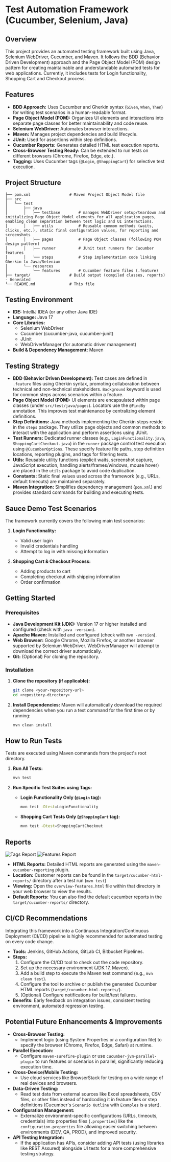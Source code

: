 # Test Automation Framework (Cucumber, Selenium, Java)

## Overview

This project provides an automated testing framework built using Java, Selenium WebDriver, Cucumber, and Maven. It follows the BDD (Behavior Driven Development) approach and the Page Object Model (POM) design pattern for creating maintainable and understandable automated tests for web applications. Currently, it includes tests for Login functionality, Shopping Cart and Checkout process.

## Features

* **BDD Approach:** Uses Cucumber and Gherkin syntax (`Given`, `When`, `Then`) for writing test scenarios in a human-readable format.
* **Page Object Model (POM):** Organizes UI elements and interactions into separate page classes for better maintainability and code reuse.
* **Selenium WebDriver:** Automates browser interactions.
* **Maven:** Manages project dependencies and build lifecycle.
* **JUnit:** Used for assertions within step definitions.
* **Cucumber Reports:** Generates detailed HTML test execution reports.
* **Cross-Browser Testing Ready:** Can be extended to run tests on different browsers (Chrome, Firefox, Edge, etc.).
* **Tagging:** Uses Cucumber tags (`@Login`, `@ShoppingCart`) for selective test execution.

## Project Structure
```
├── pom.xml                 # Maven Project Object Model file
├── src
│   └── test
│       ├── java
│       │   ├── testbase        # manages WebDriver setup/teardown and initializing Page Object Model elements for all application pages, enabling clean separation between test logic and UI interactions.
│       │   ├── utils           # Reusable common methods (waits, clicks, etc.), static final configuration values, for reporting and screenshots
│       │   ├── pages           # Page Object classes (following POM design pattern)
│       │   ├── runner          # JUnit test runners for Cucumber features
│       │   └── steps           # Step implementation code linking Gherkin to Java/Selenium
│       └── resources
│           └── features        # Cucumber feature files (.feature)
├── target/                 # Build output (compiled classes, reports) - Generated
└── README.md               # This file
```


## Testing Environment

* **IDE:** IntelliJ IDEA (or any other Java IDE)
* **Language:** Java 17
* **Core Libraries:**
    * Selenium WebDriver
    * Cucumber (cucumber-java, cucumber-junit)
    * JUnit
    * WebDriverManager (for automatic driver management)
* **Build & Dependency Management:** Maven

## Testing Strategy

* **BDD (Behavior Driven Development):** Test cases are defined in `.feature` files using Gherkin syntax, promoting collaboration between technical and non-technical stakeholders. `Background` keyword is used for common steps across scenarios within a feature.
* **Page Object Model (POM):** UI elements are encapsulated within page classes (under `src/test/java/pages`). Locators use the `@FindBy` annotation. This improves test maintenance by centralizing element definitions.
* **Step Definitions:** Java methods implementing the Gherkin steps reside in the `steps` package. They utilize page objects and common methods to interact with the application and perform assertions using JUnit.
* **Test Runners:** Dedicated runner classes (e.g., `LoginFunctionality.java`, `ShoppingCartCheckout.java`) in the `runner` package control test execution using `@CucumberOptions`. These specify feature file paths, step definition locations, reporting plugins, and tags for filtering tests.
* **Utils:** Reusable utility functions (explicit waits, screenshot capture, JavaScript execution, handling alerts/frames/windows, mouse hover) are placed in the `utils` package to avoid code duplication.
* **Constants:** Static final values used across the framework (e.g., URLs, default timeouts) are maintained separately.
* **Maven Integration:** Simplifies dependency management (`pom.xml`) and provides standard commands for building and executing tests.

## Sauce Demo Test Scenarios

The framework currently covers the following main test scenarios:

1. **Login Functionality:**
    - Valid user login
    - Invalid credentials handling
    - Attempt to log in with missing information

2. **Shopping Cart & Checkout Process:**
    - Adding products to cart
    - Completing checkout with shipping information
    - Order confirmation

## Getting Started

### Prerequisites

* **Java Development Kit (JDK):** Version 17 or higher installed and configured (check with `java -version`).
* **Apache Maven:** Installed and configured (check with `mvn -version`).
* **Web Browser:** Google Chrome, Mozilla Firefox, or another browser supported by Selenium WebDriver. WebDriverManager will attempt to download the correct driver automatically.
* **Git:** (Optional) For cloning the repository.

### Installation

1.  **Clone the repository (if applicable):**
    ```bash
    git clone <your-repository-url>
    cd <repository-directory>
    ```
2.  **Install Dependencies:** Maven will automatically download the required dependencies when you run a test command for the first time or by running:
    ```bash
    mvn clean install
    ```

## How to Run Tests

Tests are executed using Maven commands from the project's root directory.

1.  **Run All Tests:**
    ```bash
    mvn test
    ```

2.  **Run Specific Test Suites using Tags:**
    * **Login Functionality Only (`@Login` tag):**

        ```bash
        mvn test -Dtest=LoginFunctionality
        ```

    * **Shopping Cart Tests Only (`@ShoppingCart` tag):**
        ```bash
        mvn test -Dtest=ShoppingCartCheckout
        ```

## Reports
![Tags Report](https://i.imgur.com/NzlJYM6.png)
![Features Report](https://i.imgur.com/4dFFqTP.png)

* **HTML Reports:** Detailed HTML reports are generated using the `maven-cucumber-reporting` plugin.
* **Location:** Customer reports can be found in the `target/cucumber-html-reports/` directory after a test run (`mvn test`)
* **Viewing:** Open the `overview-features.html` file within that directory in your web browser to view the results.
* **Default Reports:** You can also find the default cucumber reports in the `target/cucumber-reports/` directory.

## CI/CD Recommendations

Integrating this framework into a Continuous Integration/Continuous Deployment (CI/CD) pipeline is highly recommended for automated testing on every code change.

* **Tools:** Jenkins, GitHub Actions, GitLab CI, Bitbucket Pipelines.
* **Steps:**
    1.  Configure the CI/CD tool to check out the code repository.
    2.  Set up the necessary environment (JDK 17, Maven).
    3.  Add a build step to execute the Maven test command (e.g., `mvn clean test`).
    4.  Configure the tool to archive or publish the generated Cucumber HTML reports (`target/cucumber-html-reports/`).
    5.  (Optional) Configure notifications for build/test failures.
* **Benefits:** Early feedback on integration issues, consistent testing environment, automated regression testing.

## Potential Future Enhancements & Improvements

* **Cross-Browser Testing:**
    * Implement logic (using System Properties or a configuration file) to specify the browser (Chrome, Firefox, Edge, Safari) at runtime.
* **Parallel Execution:**
    * Configure `maven-surefire-plugin` or use `cucumber-jvm-parallel-plugin` to run features or scenarios in parallel, significantly reducing execution time.
* **Cross-Device/Mobile Testing:**
    * Use cloud services like BrowserStack for testing on a wide range of real devices and browsers.
* **Data-Driven Testing:**
    * Read test data from external sources like Excel spreadsheets, CSV files, or other files instead of hardcoding it in feature files or step definitions (Cucumber's `Scenario Outline` with `Examples` is a start).
* **Configuration Management:**
    * Externalize environment-specific configurations (URLs, timeouts, credentials) into properties files (`.properties`) like the `configuration.properties` file allowing easier switching between environments (DEV, QA, PROD), and improved security.
* **API Testing Integration:**
    * If the application has APIs, consider adding API tests (using libraries like REST Assured) alongside UI tests for a more comprehensive testing strategy.

